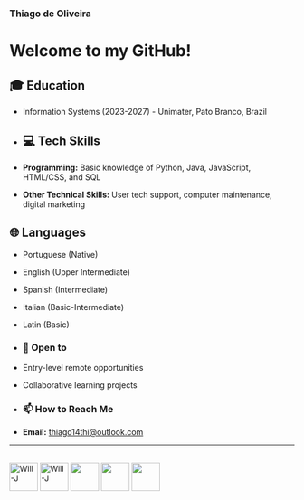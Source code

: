 ###  Thiago de Oliveira

# Welcome to my GitHub!

## 🎓 Education
- Information Systems (2023-2027) - Unimater, Pato Branco, Brazil

- ## 💻 Tech Skills
- **Programming:** Basic knowledge of Python, Java, JavaScript, HTML/CSS, and SQL
- **Other Technical Skills:** User tech support, computer maintenance, digital marketing
 
## 🌐 Languages
- Portuguese (Native)
- English (Upper Intermediate)
- Spanish (Intermediate)
- Italian (Basic-Intermediate)
- Latin (Basic)

- ### 🤝 Open to
- Entry-level remote opportunities
- Collaborative learning projects


- ### 📫 How to Reach Me
- **Email:** [thiago14thi@outlook.com](mailto:thiago10thi@hotmail.com)

---


<div style="display: inline_block"><br>
  <img align="center" alt="Will-J" height="50" width="50" src=https://raw.githubusercontent.com/jmnote/z-icons/master/svg/java.svg>
  <img align="center" alt="Will-J" height="50" width="50" src="https://raw.githubusercontent.com/jmnote/z-icons/master/svg/git.svg">
  <img align="center" lt="Will-C" height="50" width="50"src="https://upload.wikimedia.org/wikipedia/commons/thumb/0/0a/Python.svg/640px-Python.svg.png" >
  <img align="center" lt="Will-C" height="50" width="50"src="https://assets.coingecko.com/coins/images/1/large/bitcoin.png?1696501400">
  <img align="center" lt="Will-C" height="50" width="50"src="https://images.credly.com/size/110x110/images/fce226c2-0f13-4e17-b60c-24fa6ffd88cb/Intro2IoT.png">




</div>



##













